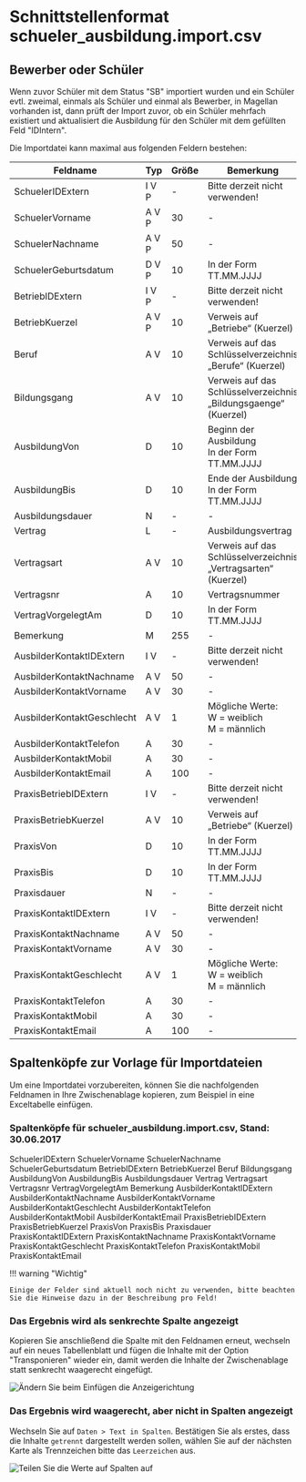 # Schnittstellenformat schueler_ausbildung.import.csv

## Bewerber oder Schüler

Wenn zuvor Schüler mit dem Status "SB" importiert wurden und ein Schüler evtl. zweimal, einmals als
Schüler und einmal als Bewerber, in Magellan vorhanden ist, dann prüft der Import zuvor,
ob ein Schüler mehrfach existiert und aktualisiert die Ausbildung für den Schüler mit dem
gefüllten Feld "IDIntern".

Die Importdatei kann maximal aus folgenden Feldern bestehen:

Feldname                   | Typ   | Größe | Bemerkung
-------------------------- | ----- | ----- | ---------
SchuelerIDExtern           | I V P | -     | Bitte derzeit nicht verwenden!
SchuelerVorname            | A V P | 30    | -
SchuelerNachname           | A V P | 50    | -
SchuelerGeburtsdatum       | D V P | 10    | In der Form TT.MM.JJJJ
BetriebIDExtern            | I V P | -     | Bitte derzeit nicht verwenden!
BetriebKuerzel             | A V P | 10    | Verweis auf „Betriebe“ (Kuerzel)
Beruf                      | A V   | 10    | Verweis auf das Schlüsselverzeichnis „Berufe“ (Kuerzel)
Bildungsgang               | A V   | 10    | Verweis auf das Schlüsselverzeichnis „Bildungsgaenge“ (Kuerzel)
AusbildungVon              | D     | 10    | Beginn der Ausbildung <br/>In der Form TT.MM.JJJJ
AusbildungBis              | D     | 10    | Ende der Ausbildung<br/>In der Form TT.MM.JJJJ
Ausbildungsdauer           | N     | -     | -
Vertrag                    | L     | -     | Ausbildungsvertrag
Vertragsart                | A V   | 10    | Verweis auf das Schlüsselverzeichnis „Vertragsarten“ (Kuerzel)
Vertragsnr                 | A     | 10    | Vertragsnummer
VertragVorgelegtAm         | D     | 10    | In der Form TT.MM.JJJJ
Bemerkung                  | M     | 255   | -
AusbilderKontaktIDExtern   | I V   | -     | Bitte derzeit nicht verwenden!
AusbilderKontaktNachname   | A V   | 50    | -
AusbilderKontaktVorname    | A V   | 30    | -
AusbilderKontaktGeschlecht | A V   | 1     | Mögliche Werte:<br/>W = weiblich<br/>M = männlich
AusbilderKontaktTelefon    | A     | 30    | -
AusbilderKontaktMobil      | A     | 30    | -
AusbilderKontaktEmail      | A     | 100   | -
PraxisBetriebIDExtern      | I V   | -     | Bitte derzeit nicht verwenden!
PraxisBetriebKuerzel       | A V   | 10    | Verweis auf „Betriebe“ (Kuerzel)
PraxisVon                  | D     | 10    | In der Form TT.MM.JJJJ
PraxisBis                  | D     | 10    | In der Form TT.MM.JJJJ
Praxisdauer                | N     | -     | -  
PraxisKontaktIDExtern      | I V   | -     | Bitte derzeit nicht verwenden!
PraxisKontaktNachname      | A V   | 50    | -
PraxisKontaktVorname       | A V   | 30    | -
PraxisKontaktGeschlecht    | A V   | 1     | Mögliche Werte:<br/>W = weiblich<br/>M = männlich
PraxisKontaktTelefon       | A     | 30    | -
PraxisKontaktMobil         | A     | 30    | -
PraxisKontaktEmail         | A     | 100   | -

## Spaltenköpfe zur Vorlage für Importdateien

Um eine Importdatei vorzubereiten, können Sie die nachfolgenden Feldnamen in Ihre Zwischenablage kopieren, zum Beispiel in eine Exceltabelle einfügen.

### Spaltenköpfe für schueler_ausbildung.import.csv, Stand: 30.06.2017

SchuelerIDExtern
SchuelerVorname
SchuelerNachname
SchuelerGeburtsdatum
BetriebIDExtern
BetriebKuerzel
Beruf
Bildungsgang
AusbildungVon
AusbildungBis
Ausbildungsdauer
Vertrag
Vertragsart
Vertragsnr
VertragVorgelegtAm
Bemerkung
AusbilderKontaktIDExtern
AusbilderKontaktNachname
AusbilderKontaktVorname
AusbilderKontaktGeschlecht
AusbilderKontaktTelefon
AusbilderKontaktMobil
AusbilderKontaktEmail
PraxisBetriebIDExtern
PraxisBetriebKuerzel
PraxisVon
PraxisBis
Praxisdauer
PraxisKontaktIDExtern
PraxisKontaktNachname
PraxisKontaktVorname
PraxisKontaktGeschlecht
PraxisKontaktTelefon
PraxisKontaktMobil
PraxisKontaktEmail

!!! warning "Wichtig"

    Einige der Felder sind aktuell noch nicht zu verwenden, bitte beachten Sie die Hinweise dazu in der Beschreibung pro Feld!

### Das Ergebnis wird als senkrechte Spalte angezeigt

Kopieren Sie anschließend die Spalte mit den Feldnamen erneut, wechseln auf ein neues Tabellenblatt und fügen die Inhalte mit der Option "Transponieren" wieder ein, damit werden die Inhalte der Zwischenablage statt senkrecht waagerecht eingefügt.

![Ändern Sie beim Einfügen die Anzeigerichtung](/assets/images/importe/magimp-8.png)

### Das Ergebnis wird waagerecht, aber nicht in Spalten angezeigt

Wechseln Sie auf `Daten > Text in Spalten`. Bestätigen Sie als erstes, dass die Inhalte `getrennt` dargestellt werden sollen, wählen Sie auf der nächsten Karte als Trennzeichen bitte das ``Leerzeichen`` aus.

![Teilen Sie die Werte auf Spalten auf](/assets/images/importe/magimp-9.png)
